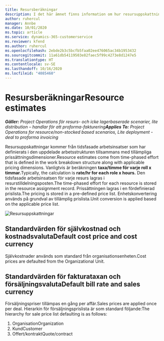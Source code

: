 ```yaml
---
title: Resursberäkningar
description: I det här ämnet finns information om hur resursuppskattningar beräknas i Project Operations.
author: ruhercul
manager: Annbe
ms.date: 10/01/2020
ms.topic: article
ms.service: dynamics-365-customerservice
ms.reviewer: kfend
ms.author: ruhercul
ms.openlocfilehash: 2ebde2b3c5bcfb5faa02ee476065ac34b1953432
ms.sourcegitcommit: 11a61db54119503e82faec5f99c4273e8d1247e5
ms.translationtype: HT
ms.contentlocale: sv-SE
ms.lasthandoff: 10/16/2020
ms.locfileid: "4085460"
---
```

# <a name="resource-estimates"></a><span data-ttu-id="2eba9-103">Resursberäkningar</span><span class="sxs-lookup"><span data-stu-id="2eba9-103">Resource estimates</span></span>

<span data-ttu-id="2eba9-104">_**Gäller:** Project Operations för resurs- och icke lagerbaserade scenarier, lite distribution – handlar för att proforma-fakturering_</span><span class="sxs-lookup"><span data-stu-id="2eba9-104">_**Applies To:** Project Operations for resource/non-stocked based scenarios, Lite deployment - deal to proforma invoicing_</span></span>

<span data-ttu-id="2eba9-105">Resursuppskattningar kommer från tidsfasade arbetsinsatser som har definierats i den uppdelade arbetsstrukturen tillsammans med tillämpliga prissättningsdimensioner.</span><span class="sxs-lookup"><span data-stu-id="2eba9-105">Resource estimates come from time-phased effort that is defined in the work breakdown structure along with applicable pricing dimensions.</span></span> <span data-ttu-id="2eba9-106">Vanligtvis är beräkningen **taxa/timme för varje roll x timmar.**</span><span class="sxs-lookup"><span data-stu-id="2eba9-106">Typically, the calculation is **rate/hr for each role x hours.**</span></span> <span data-ttu-id="2eba9-107">Den tidsfasade arbetsinsatsen för varje resurs lagras i resurstilldelningsposten.</span><span class="sxs-lookup"><span data-stu-id="2eba9-107">The time-phased effort for each resource is stored in the resource assignment record.</span></span> <span data-ttu-id="2eba9-108">Prissättningen lagras i en fördefinierad prislista.</span><span class="sxs-lookup"><span data-stu-id="2eba9-108">The pricing is stored in a pre-defined price list.</span></span> <span data-ttu-id="2eba9-109">Enhetskonvertering används på grundval av tillämplig prislista.</span><span class="sxs-lookup"><span data-stu-id="2eba9-109">Unit conversion is applied based on the applicable price list.</span></span>

![Resursuppskattningar](./media/navigation12.png)

## <a name="default-cost-price-and-cost-currency"></a><span data-ttu-id="2eba9-111">Standardvärden för självkostnad och kostnadsvaluta</span><span class="sxs-lookup"><span data-stu-id="2eba9-111">Default cost price and cost currency</span></span>

<span data-ttu-id="2eba9-112">Självkostnader används som standard från organisationsenheten.</span><span class="sxs-lookup"><span data-stu-id="2eba9-112">Cost prices are defaulted from the Organizational Unit.</span></span>

## <a name="default-bill-rate-and-sales-currency"></a><span data-ttu-id="2eba9-113">Standardvärden för fakturataxan och försäljningsvaluta</span><span class="sxs-lookup"><span data-stu-id="2eba9-113">Default bill rate and sales currency</span></span>

<span data-ttu-id="2eba9-114">Försäljningspriser tillämpas en gång per affär.</span><span class="sxs-lookup"><span data-stu-id="2eba9-114">Sales prices are applied once per deal.</span></span> <span data-ttu-id="2eba9-115">Hierarkin för försäljningsprislista är som standard följande:</span><span class="sxs-lookup"><span data-stu-id="2eba9-115">The hierarchy for sale price list defaulting is as follows:</span></span>

1. <span data-ttu-id="2eba9-116">Organisation</span><span class="sxs-lookup"><span data-stu-id="2eba9-116">Organization</span></span>
2. <span data-ttu-id="2eba9-117">Kund</span><span class="sxs-lookup"><span data-stu-id="2eba9-117">Customer</span></span>
3. <span data-ttu-id="2eba9-118">Offert/kontrakt</span><span class="sxs-lookup"><span data-stu-id="2eba9-118">Quote/contract</span></span>
